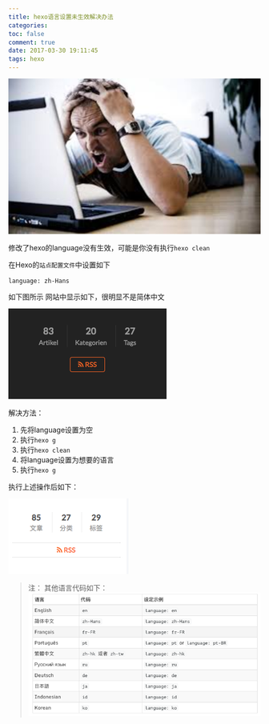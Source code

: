 ```yaml
---
title: hexo语言设置未生效解决办法
categories:
toc: false
comment: true
date: 2017-03-30 19:11:45
tags: hexo
---
```




![20170330149087276742023.png](hexo-language-setting-not-effective/20170330149087276742023.png)

修改了hexo的language没有生效，可能是你没有执行`hexo clean`

<!--more-->

在Hexo的`站点配置文件`中设置如下
```
language: zh-Hans
```

如下图所示
网站中显示如下，很明显不是简体中文

![20170330149087244657592.png](hexo-language-setting-not-effective/20170330149087244657592.png)

解决方法：

1. 先将language设置为空
2. 执行`hexo g`
3. 执行`hexo clean`
4. 将language设置为想要的语言
5. 执行`hexo g`


执行上述操作后如下：

![20170330149087302021084.png](hexo-language-setting-not-effective/20170330149087302021084.png)


>注：
其他语言代码如下：
![20170330149087240941015.png](hexo-language-setting-not-effective/20170330149087240941015.png)
